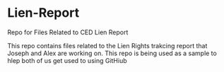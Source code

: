 # Lien-Report
Repo for Files Related to CED Lien Report

This repo contains files related to the Lien Rights trakcing report that Joseph and Alex are working on. 
This repo is being used as a sample to hlep both of us get used to using GitHiub
